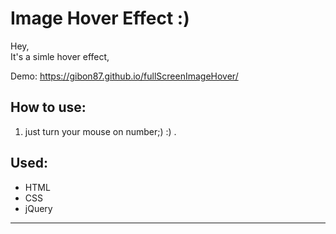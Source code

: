 # <h1>Image Hover Effect :)</h1>

<p> Hey,<br>
It's a simle hover effect,  </p>

Demo: https://gibon87.github.io/fullScreenImageHover/

<h2>How to use: </h2>
<ol>
  <li>just turn your mouse on number;) :) .</li>
</ol>

<h2>Used:</h2>
<ul>
  <li>HTML</li>
  <li>CSS</li>
  <li>jQuery</li>
</ul>

<hr>

